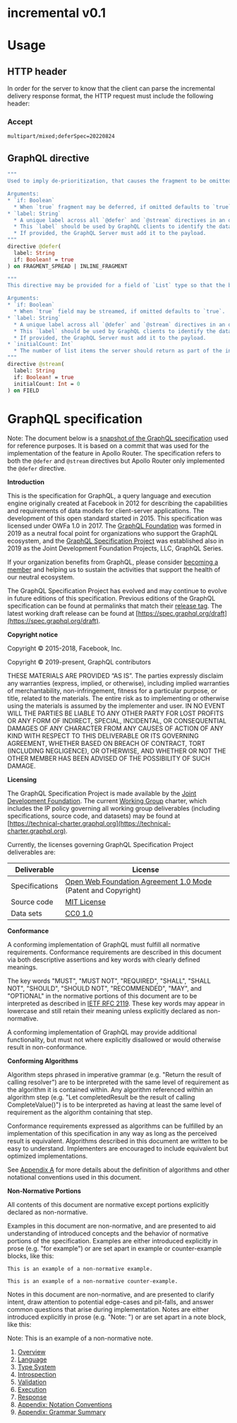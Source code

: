 # incremental v0.1

# Usage

## HTTP header

In order for the server to know that the client can parse the incremental delivery response format, the HTTP request must include the following header:

### Accept

`multipart/mixed;deferSpec=20220824`

## GraphQL directive

```graphql
"""
Used to imply de-prioritization, that causes the fragment to be omitted in the initial response, and delivered as a subsequent response afterward.

Arguments:
* `if: Boolean`
  * When `true` fragment may be deferred, if omitted defaults to `true`.
* `label: String`
  * A unique label across all `@defer` and `@stream` directives in an operation.
  * This `label` should be used by GraphQL clients to identify the data from patch responses and associate it with the correct fragment.
  * If provided, the GraphQL Server must add it to the payload.
"""
directive @defer(
  label: String
  if: Boolean! = true
) on FRAGMENT_SPREAD | INLINE_FRAGMENT

"""
This directive may be provided for a field of `List` type so that the backend can leverage technology such asynchronous iterators to provide a partial list in the initial response, and additional list items in subsequent responses.

Arguments:
* `if: Boolean`
  * When `true` field may be streamed, if omitted defaults to `true`.
* `label: String`
  * A unique label across all `@defer` and `@stream` directives in an operation.
  * This `label` should be used by GraphQL clients to identify the data from patch responses and associate it with the correct fragments.
  * If provided, the GraphQL Server must add it to the payload.
* `initialCount: Int`
  * The number of list items the server should return as part of the initial response.
"""
directive @stream(
  label: String
  if: Boolean! = true
  initialCount: Int = 0
) on FIELD
```

# GraphQL specification

Note: The document below is a [snapshot of the GraphQL specification](https://github.com/graphql/graphql-spec/blob/48cf7263a71a683fab03d45d309fd42d8d9a6659/spec/GraphQL.md) used for reference purposes. It is based on a commit that was used for the implementation of the feature in Apollo Router. The specification refers to both the `@defer` and `@stream` directives but Apollo Router only implemented the `@defer` directive.

**Introduction**

This is the specification for GraphQL, a query language and execution engine originally created at Facebook in 2012 for describing the capabilities and requirements of data models for client-server applications. The development of this open standard started in 2015. This specification was licensed under OWFa 1.0 in 2017. The [GraphQL Foundation](https://graphql.org/foundation/) was formed in 2019 as a neutral focal point for organizations who support the GraphQL ecosystem, and the [GraphQL Specification Project](https://graphql.org/community/) was established also in 2019 as the Joint Development Foundation Projects, LLC, GraphQL Series.

If your organization benefits from GraphQL, please consider [becoming a member](https://graphql.org/foundation/join/#graphql-foundation) and helping us to sustain the activities that support the health of our neutral ecosystem.

The GraphQL Specification Project has evolved and may continue to evolve in future editions of this specification. Previous editions of the GraphQL specification can be found at permalinks that match their
[release tag](https://github.com/graphql/graphql-spec/releases). The latest working draft release can be found at [https://spec.graphql.org/draft](https://spec.graphql.org/draft).

**Copyright notice**

Copyright © 2015-2018, Facebook, Inc.

Copyright © 2019-present, GraphQL contributors

THESE MATERIALS ARE PROVIDED “AS IS”. The parties expressly disclaim any warranties (express, implied, or otherwise), including implied warranties of merchantability, non-infringement, fitness for a particular purpose, or title, related to the materials. The entire risk as to implementing or otherwise using the materials is assumed by the implementer and user. IN NO EVENT WILL THE PARTIES BE LIABLE TO ANY OTHER PARTY FOR LOST PROFITS OR ANY FORM OF INDIRECT, SPECIAL, INCIDENTAL, OR CONSEQUENTIAL DAMAGES OF ANY CHARACTER FROM ANY CAUSES OF ACTION OF ANY KIND WITH RESPECT TO THIS DELIVERABLE OR ITS GOVERNING AGREEMENT, WHETHER BASED ON BREACH OF CONTRACT, TORT (INCLUDING NEGLIGENCE), OR OTHERWISE, AND WHETHER OR NOT THE OTHER MEMBER HAS BEEN ADVISED OF THE POSSIBILITY OF SUCH DAMAGE.

**Licensing**

The GraphQL Specification Project is made available by the [Joint Development Foundation](https://www.jointdevelopment.org/). The current [Working Group](https://github.com/graphql/graphql-wg) charter, which includes the IP policy governing all working group deliverables (including specifications, source code, and datasets) may be found at [https://technical-charter.graphql.org](https://technical-charter.graphql.org).

Currently, the licenses governing GraphQL Specification Project deliverables are:

| Deliverable    | License                                                                                                                                 |
| -------------- | --------------------------------------------------------------------------------------------------------------------------------------- |
| Specifications | [Open Web Foundation Agreement 1.0 Mode](http://www.openwebfoundation.org/legal/the-owf-1-0-agreements/owfa-1-0) (Patent and Copyright) |
| Source code    | [MIT License](https://opensource.org/licenses/MIT)                                                                                      |
| Data sets      | [CC0 1.0](https://creativecommons.org/publicdomain/zero/1.0/)                                                                           |

**Conformance**

A conforming implementation of GraphQL must fulfill all normative requirements. Conformance requirements are described in this document via both descriptive assertions and key words with clearly defined meanings.

The key words "MUST", "MUST NOT", "REQUIRED", "SHALL", "SHALL NOT", "SHOULD", "SHOULD NOT", "RECOMMENDED", "MAY", and "OPTIONAL" in the normative portions of this document are to be interpreted as described in
[IETF RFC 2119](https://tools.ietf.org/html/rfc2119). These key words may appear in lowercase and still retain their meaning unless explicitly declared as non-normative.

A conforming implementation of GraphQL may provide additional functionality, but must not where explicitly disallowed or would otherwise result in non-conformance.

**Conforming Algorithms**

Algorithm steps phrased in imperative grammar (e.g. "Return the result of calling resolver") are to be interpreted with the same level of requirement as the algorithm it is contained within. Any algorithm referenced within an algorithm step (e.g. "Let completedResult be the result of calling CompleteValue()") is to be interpreted as having at least the same level of requirement as the algorithm containing that step.

Conformance requirements expressed as algorithms can be fulfilled by an implementation of this specification in any way as long as the perceived result is equivalent. Algorithms described in this document are written to be easy to understand. Implementers are encouraged to include equivalent but optimized implementations.

See [Appendix A](#sec-Appendix-Notation-Conventions) for more details about the definition of algorithms and other notational conventions used in this document.

**Non-Normative Portions**

All contents of this document are normative except portions explicitly declared as non-normative.

Examples in this document are non-normative, and are presented to aid understanding of introduced concepts and the behavior of normative portions of the specification. Examples are either introduced explicitly in prose (e.g. "for example") or are set apart in example or counter-example blocks, like this:

```example
This is an example of a non-normative example.
```

```counter-example
This is an example of a non-normative counter-example.
```

Notes in this document are non-normative, and are presented to clarify intent, draw attention to potential edge-cases and pit-falls, and answer common questions that arise during implementation. Notes are either introduced explicitly in prose (e.g. "Note: ") or are set apart in a note block, like this:

Note: This is an example of a non-normative note.

1. [Overview](./Section-1-Overview.md)
2. [Language](./Section-2-Language.md)
3. [Type System](./Section-3-Type-System.md)
4. [Introspection](./Section-4-Introspection.md)
5. [Validation](./Section-5-Validation.md)
6. [Execution](./Section-6-Execution.md)
7. [Response](./Section-7-Response.md)
8. [Appendix: Notation Conventions](./Appendix-A-Notation-Conventions.md)
9. [Appendix: Grammar Summary](./Appendix-B-Grammar-Summary.md)
